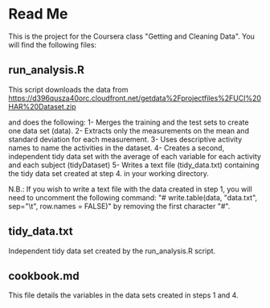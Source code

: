 # Read Me

This is the project for the Coursera class "Getting and Cleaning Data".
You will find the following files:

## run_analysis.R

This script downloads the data from https://d396qusza40orc.cloudfront.net/getdata%2Fprojectfiles%2FUCI%20HAR%20Dataset.zip

and does the following:
1- Merges the training and the test sets to create one data set (data). 
2- Extracts only the measurements on the mean and standard deviation for each measurement.
3- Uses descriptive activity names to name the activities in the dataset.
4- Creates a second, independent tidy data set with the average of each variable for each activity and each subject (tidyDataset)
5- Writes a text file (tidy_data.txt) containing the tidy data set created at step 4. in your working directory.

N.B.: If you wish to write a text file with the data created in step 1, you will need to uncomment the following command: "# write.table(data, "data.txt", sep="\t", row.names = FALSE)" by removing the first character "#".

## tidy_data.txt
Independent tidy data set created by the run_analysis.R script.

## cookbook.md
This file details the variables in the data sets created in steps 1 and 4.

